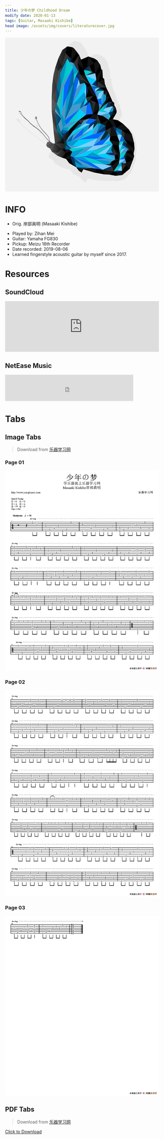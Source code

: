 ```yaml
---
title: 少年の梦 Childhood Dream
modify date: 2020-01-13
tags: [Guitar, Masaaki Kishibe]
head image: /assets/img/covers/literaturecover.jpg
---
```


![ChildhoodDreamCover](../../assets/img/02literature/00guitar/2019-08-06%E5%B0%91%E5%B9%B4%E3%81%AE%E6%A2%A6/Lis-butterfly2cover.jpg)

# INFO
* Orig. 岸部眞明 (Masaaki Kishibe)
<!--more-->
* Played by: Zihan Mei
* Guitar: Yamaha FG830
* Pickup: Meizu 16th Recorder
* Date recorded: 2019-08-06
* Learned fingerstyle acoustic guitar by myself since 2017.

# Resources
## SoundCloud
<iframe width="100%" height="166" scrolling="no" frameborder="no" allow="autoplay" src="https://w.soundcloud.com/player/?url=https%3A//api.soundcloud.com/tracks/741232939&color=%23fd746c&auto_play=false&hide_related=false&show_comments=true&show_user=true&show_reposts=false&show_teaser=true"></iframe>

## NetEase Music
<iframe frameborder="no" border="0" marginwidth="0" marginheight="0" width=420 height=86 src="https://music.163.com/outchain/player?type=3&id=2062552975&auto=0&height=66"></iframe>

# Tabs
## Image Tabs
> Download from [乐器学习网](http://www.yueqixuexi.com)

### Page 01

![少年の梦01](../../assets/img/02literature/00guitar/2019-08-06%E5%B0%91%E5%B9%B4%E3%81%AE%E6%A2%A6/%E5%B0%91%E5%B9%B4%E3%81%AE%E6%A2%A61.png)

### Page 02

![少年の梦02](../../assets/img/02literature/00guitar/2019-08-06%E5%B0%91%E5%B9%B4%E3%81%AE%E6%A2%A6/%E5%B0%91%E5%B9%B4%E3%81%AE%E6%A2%A62.png)

### Page 03

![少年の梦03](../../assets/img/02literature/00guitar/2019-08-06%E5%B0%91%E5%B9%B4%E3%81%AE%E6%A2%A6/%E5%B0%91%E5%B9%B4%E3%81%AE%E6%A2%A63.png)

## PDF Tabs
> Download from [乐器学习网](http://www.yueqixuexi.com)

[Click to Download](/assets/img/02literature/00guitar/2019-08-06少年の梦/少年の梦.pdf)

